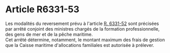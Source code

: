 # Article R6331-53

  
Les modalités du reversement prévu à l'article [R. 6331-52][1] sont précisées par arrêté conjoint des ministres chargés de la formation professionnelle, des gens de mer et de la pêche maritime.   
Cet arrêté détermine, notamment, le montant maximum des frais de gestion que la Caisse maritime d'allocations familiales est autorisée à prélever.

 [1]: /affichCodeArticle.do?cidTexte=LEGITEXT000006072050&idArticle=LEGIARTI000006904330&dateTexte=&categorieLien=cid